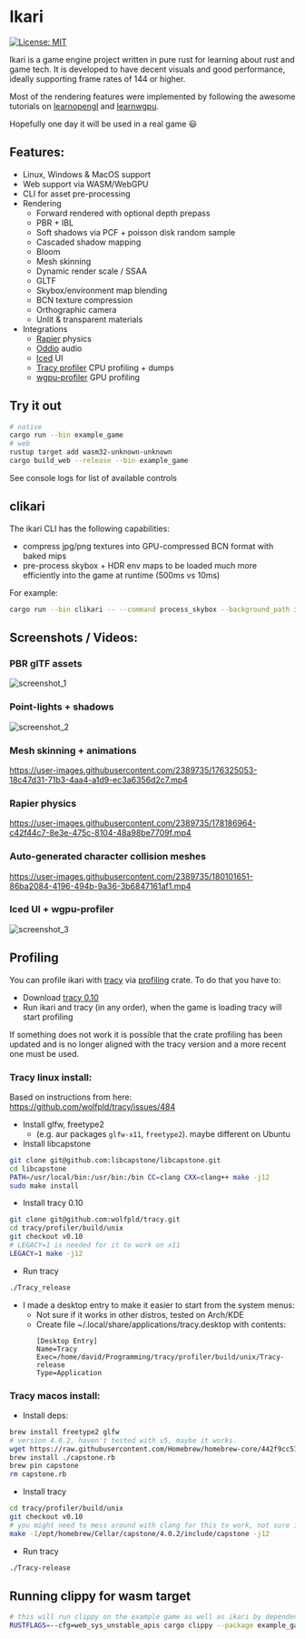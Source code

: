 # Ikari

[![License: MIT](https://img.shields.io/badge/License-MIT-blue.svg)](LICENSE.txt)

Ikari is a game engine project written in pure rust for learning about rust and game tech. It is developed to have decent visuals and good performance, ideally supporting frame rates of 144 or higher.

Most of the rendering features were implemented by following the awesome tutorials on [learnopengl](https://learnopengl.com/) and [learnwgpu](https://sotrh.github.io/learn-wgpu/).

Hopefully one day it will be used in a real game 😃

## Features:

- Linux, Windows & MacOS support
- Web support via WASM/WebGPU
- CLI for asset pre-processing
- Rendering
  - Forward rendered with optional depth prepass
  - PBR + IBL
  - Soft shadows via PCF + poisson disk random sample
  - Cascaded shadow mapping
  - Bloom
  - Mesh skinning
  - Dynamic render scale / SSAA
  - GLTF
  - Skybox/environment map blending
  - BCN texture compression
  - Orthographic camera
  - Unlit & transparent materials
- Integrations
  - [Rapier](https://rapier.rs/) physics
  - [Oddio](https://github.com/Ralith/oddio) audio
  - [Iced](https://github.com/iced-rs/iced) UI
  - [Tracy profiler](https://github.com/wolfpld/tracy) CPU profiling + dumps
  - [wgpu-profiler](https://github.com/Wumpf/wgpu-profiler) GPU profiling

## Try it out

```sh
# native
cargo run --bin example_game
# web
rustup target add wasm32-unknown-unknown
cargo build_web --release --bin example_game
```

See console logs for list of available controls

## clikari

The ikari CLI has the following capabilities:
 
- compress jpg/png textures into GPU-compressed BCN format with baked mips
- pre-process skybox + HDR env maps to be loaded much more efficiently into the game at runtime (500ms vs 10ms)

For example:
```sh
cargo run --bin clikari -- --command process_skybox --background_path ikari/src/textures/milkyway/background.jpg --environment_hdr_path ikari/src/textures/milkyway/radiance.hdr --out_folder ikari/src/skyboxes/milkyway
```

## Screenshots / Videos:

### PBR glTF assets

![screenshot_1](https://user-images.githubusercontent.com/2389735/174690197-1761b4ca-3c93-43c2-ba0f-a17470802613.jpg)

### Point-lights + shadows

![screenshot_2](https://user-images.githubusercontent.com/2389735/174689921-9aad3283-171a-48ee-9d3a-c544aed2314e.jpg)

### Mesh skinning + animations

https://user-images.githubusercontent.com/2389735/176325053-18c47d31-71b3-4aa4-a1d9-ec3a6356d2c7.mp4

### Rapier physics

https://user-images.githubusercontent.com/2389735/178186964-c42f44c7-8e3e-475c-8104-48a98be7709f.mp4

### Auto-generated character collision meshes

https://user-images.githubusercontent.com/2389735/180101651-86ba2084-4196-494b-9a36-3b6847161af1.mp4

### Iced UI + wgpu-profiler

![screenshot_3](https://user-images.githubusercontent.com/2389735/229004532-8c2b21c5-1473-4243-b1f0-821c7abc5fca.png)

## Profiling
You can profile ikari with [tracy](https://github.com/wolfpld/tracy) via [profiling](https://github.com/aclysma/profiling) crate.
To do that you have to:
- Download [tracy 0.10](https://github.com/wolfpld/tracy/releases/tag/v0.10)
- Run ikari and tracy (in any order), when the game is loading tracy will start profiling

If something does not work it is possible that the crate profiling has been updated and is no longer aligned with the tracy version and a more recent one must be used.

### Tracy linux install:

Based on instructions from here: https://github.com/wolfpld/tracy/issues/484

- Install glfw, freetype2
  - (e.g. aur packages `glfw-x11`, `freetype2`). maybe different on Ubuntu
- Install libcapstone

```sh
git clone git@github.com:libcapstone/libcapstone.git
cd libcapstone
PATH=/usr/local/bin:/usr/bin:/bin CC=clang CXX=clang++ make -j12
sudo make install
```
- Install tracy 0.10

```sh
git clone git@github.com:wolfpld/tracy.git
cd tracy/profiler/build/unix
git checkout v0.10
# LEGACY=1 is needed for it to work on x11
LEGACY=1 make -j12
```
- Run tracy

```sh
./Tracy_release
```
- I made a desktop entry to make it easier to start from the system menus:
  - Not sure if it works in other distros, tested on Arch/KDE
  - Create file ~/.local/share/applications/tracy.desktop with contents:
    ```
    [Desktop Entry]
    Name=Tracy
    Exec=/home/david/Programming/tracy/profiler/build/unix/Tracy-release
    Type=Application
    ```

### Tracy macos install:

- Install deps:

```sh
brew install freetype2 glfw
# version 4.0.2, haven't tested with v5, maybe it works.
wget https://raw.githubusercontent.com/Homebrew/homebrew-core/442f9cc511ce6dfe75b96b2c83749d90dde914d2/Formula/c/capstone.rb
brew install ./capstone.rb
brew pin capstone
rm capstone.rb
```

- Install tracy
```sh
cd tracy/profiler/build/unix
git checkout v0.10
# you might need to mess around with clang for this to work, not sure if the system default clang is able to perform the compilation
make -I/opt/homebrew/Cellar/capstone/4.0.2/include/capstone -j12
```

- Run tracy

```sh
./Tracy-release
```

## Running clippy for wasm target

```sh
# this will run clippy on the example game as well as ikari by dependency
RUSTFLAGS=--cfg=web_sys_unstable_apis cargo clippy --package example_game --target wasm32-unknown-unknown
```
